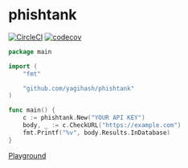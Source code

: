 # phishtank
[![CircleCI](https://circleci.com/gh/yagihash/phishtank.svg?style=svg)](https://circleci.com/gh/yagihash/phishtank) [![codecov](https://codecov.io/gh/yagihash/phishtank/branch/master/graph/badge.svg)](https://codecov.io/gh/yagihash/phishtank)

```go
package main

import (
	"fmt"

	"github.com/yagihash/phishtank"
)

func main() {
	c := phishtank.New("YOUR API KEY")
	body, _ := c.CheckURL("https://example.com")
	fmt.Printf("%v", body.Results.InDatabase)
}
```
[Playground](https://play.golang.org/p/MzcsDqXqqMF)
